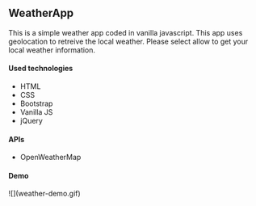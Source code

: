 <h2>WeatherApp</h2>

<p>This is a simple weather app coded in vanilla javascript. This app uses geolocation to retreive the local weather. Please select allow to get your local weather information.</p>

<h4>Used technologies</h4>
<ul>
  <li>HTML</li>
  <li>CSS</li>
  <li>Bootstrap</li>
  <li>Vanilla JS</li>
  <li>jQuery</li>
</ul>

<h4>APIs</h4>
<ul>
  <li>OpenWeatherMap </li>
</ul>

<h4>Demo</h4>
 ![](weather-demo.gif)


